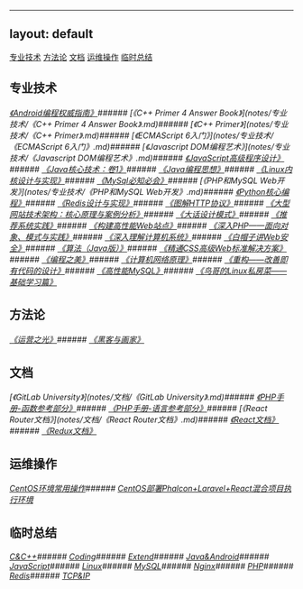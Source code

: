 
---
layout: default
---
[专业技术](#zhuanyejishu)
[方法论](#fangfalun)
[文档](#wendang)
[运维操作](#yunweicaozuo)
[临时总结](#linshizongjie)


## [](#header-3)专业技术
<span id="zhuanyejishu"></span>
###### [《Android编程权威指南》](notes/专业技术/《Android编程权威指南》.md)###### [《C++ Primer 4 Answer Book》](notes/专业技术/《C++ Primer 4 Answer Book》.md)###### [《C++ Primer》](notes/专业技术/《C++ Primer》.md)###### [《ECMAScript 6入门》](notes/专业技术/《ECMAScript 6入门》.md)###### [《Javascript DOM编程艺术》](notes/专业技术/《Javascript DOM编程艺术》.md)###### [《JavaScript高级程序设计》](notes/专业技术/《JavaScript高级程序设计》.md)###### [《Java核心技术：卷1》](notes/专业技术/《Java核心技术：卷1》.md)###### [《Java编程思想》](notes/专业技术/《Java编程思想》.md)###### [《Linux内核设计与实现》](notes/专业技术/《Linux内核设计与实现》.md)###### [《MySql必知必会》](notes/专业技术/《MySql必知必会》.md)###### [《PHP和MySQL Web开发》](notes/专业技术/《PHP和MySQL Web开发》.md)###### [《Python核心编程》](notes/专业技术/《Python核心编程》.md)###### [《Redis设计与实现》](notes/专业技术/《Redis设计与实现》.md)###### [《图解HTTP协议》](notes/专业技术/《图解HTTP协议》.md)###### [《大型网站技术架构：核心原理与案例分析》](notes/专业技术/《大型网站技术架构：核心原理与案例分析》.md)###### [《大话设计模式》](notes/专业技术/《大话设计模式》.md)###### [《推荐系统实践》](notes/专业技术/《推荐系统实践》.md)###### [《构建高性能Web站点》](notes/专业技术/《构建高性能Web站点》.md)###### [《深入PHP——面向对象、模式与实践》](notes/专业技术/《深入PHP——面向对象、模式与实践》.md)###### [《深入理解计算机系统》](notes/专业技术/《深入理解计算机系统》.md)###### [《白帽子讲Web安全》](notes/专业技术/《白帽子讲Web安全》.md)###### [《算法（Java版）》](notes/专业技术/《算法（Java版）》.md)###### [《精通CSS高级Web标准解决方案》](notes/专业技术/《精通CSS高级Web标准解决方案》.md)###### [《编程之美》](notes/专业技术/《编程之美》.md)###### [《计算机网络原理》](notes/专业技术/《计算机网络原理》.md)###### [《重构——改善即有代码的设计》](notes/专业技术/《重构——改善即有代码的设计》.md)###### [《高性能MySQL》](notes/专业技术/《高性能MySQL》.md)###### [《鸟哥的Linux私房菜——基础学习篇》](notes/专业技术/《鸟哥的Linux私房菜——基础学习篇》.md)

## [](#header-3)方法论
<span id="fangfalun"></span>
###### [《运营之光》](notes/方法论/《运营之光》.md)###### [《黑客与画家》](notes/方法论/《黑客与画家》.md)

## [](#header-3)文档
<span id="wendang"></span>
###### [《GitLab University》](notes/文档/《GitLab University》.md)###### [《PHP手册-函数参考部分》](notes/文档/《PHP手册-函数参考部分》.md)###### [《PHP手册-语言参考部分》](notes/文档/《PHP手册-语言参考部分》.md)###### [《React Router文档》](notes/文档/《React Router文档》.md)###### [《React文档》](notes/文档/《React文档》.md)###### [《Redux文档》](notes/文档/《Redux文档》.md)

## [](#header-3)运维操作
<span id="yunweicaozuo"></span>
###### [CentOS环境常用操作](notes/运维操作/CentOS环境常用操作.md)###### [CentOS部署Phalcon+Laravel+React混合项目执行环境](notes/运维操作/CentOS部署Phalcon+Laravel+React混合项目执行环境.md)

## [](#header-3)临时总结
<span id="linshizongjie"></span>
###### [C&C++](notes/临时总结/C&C++.md)###### [Coding](notes/临时总结/Coding.md)###### [Extend](notes/临时总结/Extend.md)###### [Java&Android](notes/临时总结/Java&Android.md)###### [JavaScript](notes/临时总结/JavaScript.md)###### [Linux](notes/临时总结/Linux.md)###### [MySQL](notes/临时总结/MySQL.md)###### [Nginx](notes/临时总结/Nginx.md)###### [PHP](notes/临时总结/PHP.md)###### [Redis](notes/临时总结/Redis.md)###### [TCP&IP](notes/临时总结/TCP&IP.md)

